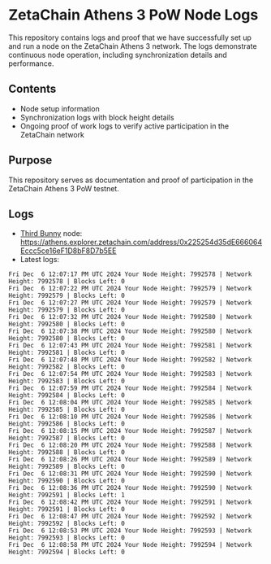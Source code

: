 # ZetaChain Athens 3 PoW Node Logs
This repository contains logs and proof that we have successfully set up and run a node on the ZetaChain Athens 3 network. The logs demonstrate continuous node operation, including synchronization details and performance.

## Contents
- Node setup information
- Synchronization logs with block height details
- Ongoing proof of work logs to verify active participation in the ZetaChain network

## Purpose
This repository serves as documentation and proof of participation in the ZetaChain Athens 3 PoW testnet.

## Logs

- [Third Bunny](https://thirdbunny.xyz/) node: https://athens.explorer.zetachain.com/address/0x225254d35dE666064Eccc5ce16eF1D8bF8D7b5EE
- Latest logs:
```
Fri Dec  6 12:07:17 PM UTC 2024 Your Node Height: 7992578 | Network Height: 7992578 | Blocks Left: 0
Fri Dec  6 12:07:22 PM UTC 2024 Your Node Height: 7992579 | Network Height: 7992579 | Blocks Left: 0
Fri Dec  6 12:07:27 PM UTC 2024 Your Node Height: 7992579 | Network Height: 7992579 | Blocks Left: 0
Fri Dec  6 12:07:32 PM UTC 2024 Your Node Height: 7992580 | Network Height: 7992580 | Blocks Left: 0
Fri Dec  6 12:07:38 PM UTC 2024 Your Node Height: 7992580 | Network Height: 7992580 | Blocks Left: 0
Fri Dec  6 12:07:43 PM UTC 2024 Your Node Height: 7992581 | Network Height: 7992581 | Blocks Left: 0
Fri Dec  6 12:07:48 PM UTC 2024 Your Node Height: 7992582 | Network Height: 7992582 | Blocks Left: 0
Fri Dec  6 12:07:54 PM UTC 2024 Your Node Height: 7992583 | Network Height: 7992583 | Blocks Left: 0
Fri Dec  6 12:07:59 PM UTC 2024 Your Node Height: 7992584 | Network Height: 7992584 | Blocks Left: 0
Fri Dec  6 12:08:04 PM UTC 2024 Your Node Height: 7992585 | Network Height: 7992585 | Blocks Left: 0
Fri Dec  6 12:08:10 PM UTC 2024 Your Node Height: 7992586 | Network Height: 7992586 | Blocks Left: 0
Fri Dec  6 12:08:15 PM UTC 2024 Your Node Height: 7992587 | Network Height: 7992587 | Blocks Left: 0
Fri Dec  6 12:08:20 PM UTC 2024 Your Node Height: 7992588 | Network Height: 7992588 | Blocks Left: 0
Fri Dec  6 12:08:26 PM UTC 2024 Your Node Height: 7992589 | Network Height: 7992589 | Blocks Left: 0
Fri Dec  6 12:08:31 PM UTC 2024 Your Node Height: 7992590 | Network Height: 7992590 | Blocks Left: 0
Fri Dec  6 12:08:36 PM UTC 2024 Your Node Height: 7992590 | Network Height: 7992591 | Blocks Left: 1
Fri Dec  6 12:08:42 PM UTC 2024 Your Node Height: 7992591 | Network Height: 7992591 | Blocks Left: 0
Fri Dec  6 12:08:47 PM UTC 2024 Your Node Height: 7992592 | Network Height: 7992592 | Blocks Left: 0
Fri Dec  6 12:08:53 PM UTC 2024 Your Node Height: 7992593 | Network Height: 7992593 | Blocks Left: 0
Fri Dec  6 12:08:58 PM UTC 2024 Your Node Height: 7992594 | Network Height: 7992594 | Blocks Left: 0
```
